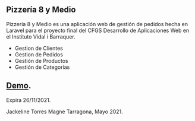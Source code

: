 
## Pizzería 8 y Medio

Pizzería 8 y Medio es una aplicación web de gestión de pedidos hecha en Laravel para el proyecto final del CFGS Desarrollo de Aplicaciones Web en el Instituto Vidal i Barraquer.


- Gestion de Clientes
- Gestion de Pedidos
- Gestión de Productos
- Gestión de Categorías

## [Demo](http://laravel.grupcarib.cat/).
Expira 26/11/2021.

Jackeline Torres Magne
Tarragona, Mayo 2021.
